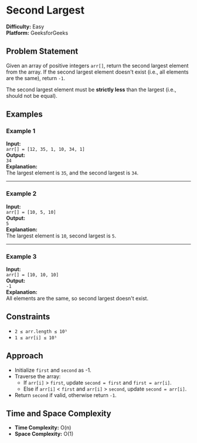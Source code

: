 # Second Largest

**Difficulty:** Easy  
**Platform:** GeeksforGeeks  

## Problem Statement

Given an array of positive integers `arr[]`, return the second largest element from the array. If the second largest element doesn't exist (i.e., all elements are the same), return `-1`.

The second largest element must be **strictly less** than the largest (i.e., should not be equal).

## Examples

### Example 1
**Input:**  
`arr[] = [12, 35, 1, 10, 34, 1]`  
**Output:**  
`34`  
**Explanation:**  
The largest element is `35`, and the second largest is `34`.

---

### Example 2  
**Input:**  
`arr[] = [10, 5, 10]`  
**Output:**  
`5`  
**Explanation:**  
The largest element is `10`, second largest is `5`.

---

### Example 3  
**Input:**  
`arr[] = [10, 10, 10]`  
**Output:**  
`-1`  
**Explanation:**  
All elements are the same, so second largest doesn't exist.

## Constraints

- `2 ≤ arr.length ≤ 10⁵`
- `1 ≤ arr[i] ≤ 10⁵`

## Approach

- Initialize `first` and `second` as -1.
- Traverse the array:
  - If `arr[i]` > `first`, update `second = first` and `first = arr[i]`.
  - Else if `arr[i]` < `first` and `arr[i]` > `second`, update `second = arr[i]`.
- Return `second` if valid, otherwise return `-1`.

## Time and Space Complexity

- **Time Complexity:** O(n)
- **Space Complexity:** O(1)
